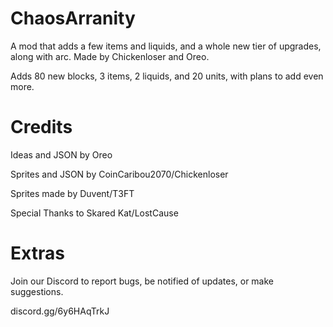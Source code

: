 # ChaosArranity
A mod that adds a few items and liquids, and a whole new tier of upgrades, along with arc. Made by Chickenloser and Oreo. 

Adds 80 new blocks, 3 items, 2 liquids, and 20 units, with plans to add even more.

# Credits
Ideas and JSON by Oreo

Sprites and JSON by CoinCaribou2070/Chickenloser

Sprites made by Duvent/T3FT

Special Thanks to Skared Kat/LostCause

# Extras
Join our Discord to report bugs, be notified of updates, or make suggestions.

discord.gg/6y6HAqTrkJ
